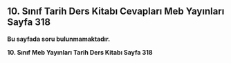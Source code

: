 ## 10. Sınıf Tarih Ders Kitabı Cevapları Meb Yayınları Sayfa 318

**Bu sayfada soru bulunmamaktadır.**

**10. Sınıf Meb Yayınları Tarih Ders Kitabı Sayfa 318**